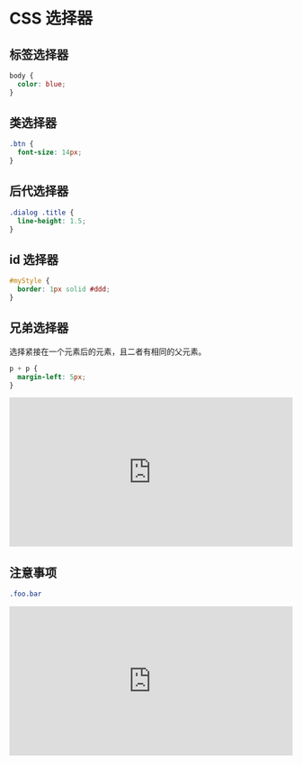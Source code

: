 # CSS 选择器

## 标签选择器

```css
body {
  color: blue;
}
```

## 类选择器

```css
.btn {
  font-size: 14px;
}
```

## 后代选择器

```css
.dialog .title {
  line-height: 1.5;
}
```

## id 选择器

```css
#myStyle {
  border: 1px solid #ddd;
}
```

## 兄弟选择器

选择紧接在一个元素后的元素，且二者有相同的父元素。
```css
p + p {
  margin-left: 5px;
}
```

<iframe height="265" style="width: 100%;" scrolling="no" title="css selector" src="https://codepen.io/llccing/embed/WNNQLgY?height=265&theme-id=0&default-tab=css,result" frameborder="no" allowtransparency="true" allowfullscreen="true">
  See the Pen <a href='https://codepen.io/llccing/pen/WNNQLgY'>css selector</a> by llccing
  (<a href='https://codepen.io/llccing'>@llccing</a>) on <a href='https://codepen.io'>CodePen</a>.
</iframe>

## 注意事项
```css
.foo.bar
```

<iframe height="265" style="width: 100%;" scrolling="no" title="css-selector-double-class" src="https://codepen.io/llccing/embed/Yzzqqmj?height=265&theme-id=0&default-tab=html,result" frameborder="no" allowtransparency="true" allowfullscreen="true">
  See the Pen <a href='https://codepen.io/llccing/pen/Yzzqqmj'>css-selector-double-class</a> by llccing
  (<a href='https://codepen.io/llccing'>@llccing</a>) on <a href='https://codepen.io'>CodePen</a>.
</iframe>